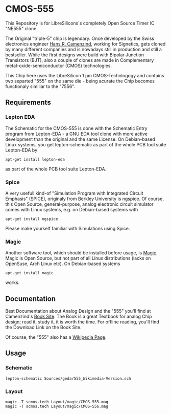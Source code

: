 # CMOS-555

This Repository is for LibreSilicons's completely Open Source Timer IC "NE555" clone.

The Original "triple-5" chip is legendary. Once developed by the Swiss electronics engineer [Hans R. Camenzind](https://en.wikipedia.org/wiki/Hans_Camenzind "Link to Wikipedia"), working for Signetics, gets cloned by many different companies and is nowadays still in production and still a bestseller. While the first designs were build with Bipolar Junction Transistors (BJT), also a couple of clones are made in Complementary metal-oxide-semiconductor (CMOS) technologies. 

This Chip here uses the LibreSilicon 1 &micro;m CMOS-Technlogogy and contains two separted "555" on the same die - being acurate the Chip becomes functionaly similiar to the "7556".

## Requirements

### Lepton EDA

The Schematic for the CMOS-555 is done with the Schematic Entry program from Lepton-EDA - a GNU EDA tool clone with more active development than the original and the same License. On Debian-based Linux systems, you get lepton-schematic as part of the whole PCB tool suite Lepton-EDA by

```
apt-get install lepton-eda
```

as part of the whole PCB tool suite Lepton-EDA.

### Spice

A very usefull kind-of "Simulation Program with Integrated Circuit Emphasis" (SPICE), originaly from Berkley University is ngspice. Of course, this Open Source, general-purpose, analog electronic circuit simulator comes with Linux systems, e.g. on Debian-based systems with

```
apt-get install ngspice
```

Please make yourself familiar with Simulations using Spice.

### Magic

Another software tool, which should be installed before usage, is [Magic](http://opencircuitdesign.com/magic "http://opencircuitdesign.com/magic"). Magic is Open Source, but not part of all Linux distributions (lacks on OpenSuse, Arch Linux etc). On Debian-based systems

```
apt-get install magic
```
works.

## Documentation

Best Documentation about Analog Design and the "555" you'll find at Camenzind's [Book Site](http://designinganalogchips.com "Designing Analog Chips"). The Book is a great Textbook for analog Chip design; read it, study it, it is worth the time. For offline reading, you'll find the Download Link on the Book Site.

Of course, the "555" also has a [Wikipedia Page](https://en.wikipedia.org/wiki/555_timer_IC "Link to Wikipedia").

## Usage

### Schematic

```
lepton-schematic Sources/geda/555_Wikimedia-Version.sch
```

### Layout

```
magic -T scmos.tech Layout/magic/CMOS-555.mag
magic -T scmos.tech Layout/magic/CMOS-556.mag
```


